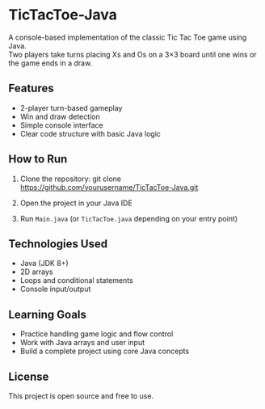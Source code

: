 # TicTacToe-Java

A console-based implementation of the classic Tic Tac Toe game using Java.  
Two players take turns placing Xs and Os on a 3×3 board until one wins or the game ends in a draw.

## Features

- 2-player turn-based gameplay
- Win and draw detection
- Simple console interface
- Clear code structure with basic Java logic

## How to Run

1. Clone the repository:
   git clone https://github.com/yourusername/TicTacToe-Java.git

2. Open the project in your Java IDE

3. Run `Main.java` (or `TicTacToe.java` depending on your entry point)

## Technologies Used

- Java (JDK 8+)
- 2D arrays
- Loops and conditional statements
- Console input/output

## Learning Goals

- Practice handling game logic and flow control
- Work with Java arrays and user input
- Build a complete project using core Java concepts

## License

This project is open source and free to use.

